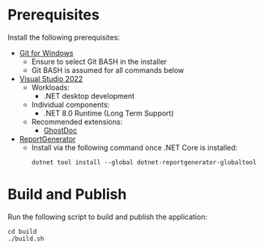 # Prerequisites

Install the following prerequisites:

- [Git for Windows](https://gitforwindows.org/)
  - Ensure to select Git BASH in the installer
  - Git BASH is assumed for all commands below
- [Visual Studio 2022](https://visualstudio.microsoft.com/downloads/)
  - Workloads:
    - .NET desktop development
  - Individual components:
    - .NET 8.0 Runtime (Long Term Support)
  - Recommended extensions:
    - [GhostDoc](https://marketplace.visualstudio.com/items?itemName=sergeb.GhostDoc)
- [ReportGenerator](https://github.com/danielpalme/ReportGenerator)
  - Install via the following command once .NET Core is installed:
    ```shell
    dotnet tool install --global dotnet-reportgenerator-globaltool
    ```

# Build and Publish

Run the following script to build and publish the application:

```shell
cd build
./build.sh
```
